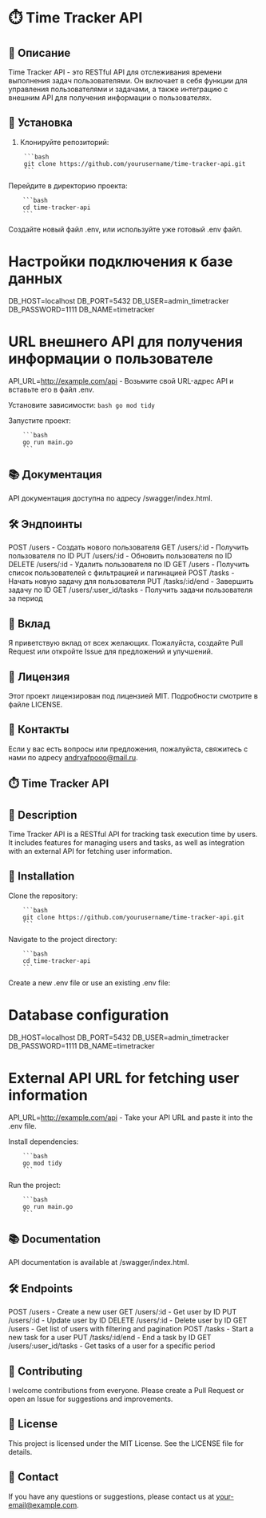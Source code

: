 # ⏱️ Time Tracker API

## 📄 Описание

Time Tracker API - это RESTful API для отслеживания времени выполнения задач пользователями. Он включает в себя функции для управления пользователями и задачами, а также интеграцию с внешним API для получения информации о пользователях.

## 🚀 Установка

1. Клонируйте репозиторий:

		```bash
		git clone https://github.com/yourusername/time-tracker-api.git
		```

Перейдите в директорию проекта:

		```bash
		cd time-tracker-api
		```

Создайте новый файл .env, или используйте уже готовый .env файл.

# Настройки подключения к базе данных

DB_HOST=localhost
DB_PORT=5432
DB_USER=admin_timetracker
DB_PASSWORD=1111 
DB_NAME=timetracker

# URL внешнего API для получения информации о пользователе

API_URL=http://example.com/api - Возьмите свой URL-адрес API и вставьте его в файл .env.

Установите зависимости:
		```bash
		go mod tidy
		```

Запустите проект:
		
		```bash
		go run main.go
		```

## 📚 Документация

API документация доступна по адресу /swagger/index.html.

## 🛠️ Эндпоинты

POST /users - Создать нового пользователя
GET /users/:id - Получить пользователя по ID
PUT /users/:id - Обновить пользователя по ID
DELETE /users/:id - Удалить пользователя по ID
GET /users - Получить список пользователей с фильтрацией и пагинацией
POST /tasks - Начать новую задачу для пользователя
PUT /tasks/:id/end - Завершить задачу по ID
GET /users/:user_id/tasks - Получить задачи пользователя за период

## 🤝 Вклад

Я приветствую вклад от всех желающих. Пожалуйста, создайте Pull Request или откройте Issue для предложений и улучшений.

## 📄 Лицензия

Этот проект лицензирован под лицензией MIT. Подробности смотрите в файле LICENSE.

## 📧 Контакты

Если у вас есть вопросы или предложения, пожалуйста, свяжитесь с нами по адресу andryafpooo@mail.ru.

## ⏱️ Time Tracker API

## 📄 Description

Time Tracker API is a RESTful API for tracking task execution time by users. It includes features for managing users and tasks, as well as integration with an external API for fetching user information.

## 🚀 Installation
Clone the repository:

		```bash
		git clone https://github.com/yourusername/time-tracker-api.git
		```

Navigate to the project directory:

		```bash
		cd time-tracker-api
		```

Create a new .env file or use an existing .env file:

# Database configuration

DB_HOST=localhost
DB_PORT=5432
DB_USER=admin_timetracker
DB_PASSWORD=1111
DB_NAME=timetracker

# External API URL for fetching user information

API_URL=http://example.com/api - Take your API URL and paste it into the .env file.

Install dependencies:

		```bash
		go mod tidy
		```

Run the project:

		```bash
		go run main.go
		```

## 📚 Documentation

API documentation is available at /swagger/index.html.

## 🛠️ Endpoints

POST /users - Create a new user
GET /users/:id - Get user by ID
PUT /users/:id - Update user by ID
DELETE /users/:id - Delete user by ID
GET /users - Get list of users with filtering and pagination
POST /tasks - Start a new task for a user
PUT /tasks/:id/end - End a task by ID
GET /users/:user_id/tasks - Get tasks of a user for a specific period

## 🤝 Contributing

I welcome contributions from everyone. Please create a Pull Request or open an Issue for suggestions and improvements.

## 📄 License

This project is licensed under the MIT License. See the LICENSE file for details.

## 📧 Contact

If you have any questions or suggestions, please contact us at your-email@example.com.